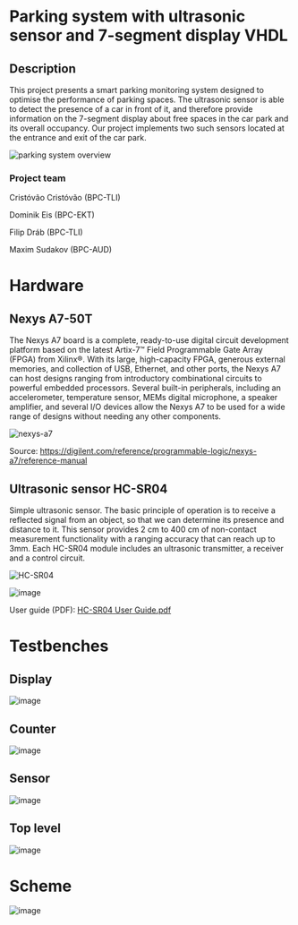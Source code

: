 # Parking system with ultrasonic sensor and 7-segment display VHDL

## Description
This project presents a smart parking monitoring system designed to optimise the performance of parking spaces. The ultrasonic sensor is able to detect the presence of a car in front of it, and therefore provide information on the 7-segment display about free spaces in the car park and its overall occupancy. Our project implements two such sensors located at the entrance and exit of the car park.

![parking system overview](https://github.com/markizdw/DE1_project_VUT/assets/114153808/a8e24295-fadc-4517-ba8d-616ab9735eb6)

### Project team
Cristóvão Cristóvão (BPC-TLI)

Dominik Eis (BPC-EKT)

Filip Dráb (BPC-TLI)

Maxim Sudakov (BPC-AUD)

# Hardware

## Nexys A7-50T

The Nexys A7 board is a complete, ready-to-use digital circuit development platform based on the latest Artix-7™ Field Programmable Gate Array (FPGA) from Xilinx®. With its large, high-capacity FPGA, generous external memories, and collection of USB, Ethernet, and other ports, the Nexys A7 can host designs ranging from introductory combinational circuits to powerful embedded processors. Several built-in peripherals, including an accelerometer, temperature sensor, MEMs digital microphone, a speaker amplifier, and several I/O devices allow the Nexys A7 to be used for a wide range of designs without needing any other components.

![nexys-a7](https://github.com/markizdw/Smart-parking-system-project/assets/114153808/ecbc7230-61e2-44fa-8fe9-191917c8a817)

Source: https://digilent.com/reference/programmable-logic/nexys-a7/reference-manual

## Ultrasonic sensor HC-SR04

Simple ultrasonic sensor. The basic principle of operation is to receive a reflected signal from an object, so that we can determine its presence and distance to it.  This sensor provides 2 cm to 400 cm of non-contact measurement functionality with a ranging accuracy that can reach up to 3mm. Each HC-SR04 module includes an ultrasonic transmitter, a receiver and a control circuit.

![HC-SR04](https://github.com/markizdw/DE1_project_VUT/assets/114153808/3fb5c647-f808-4843-8759-223d665550f8)

![image](https://github.com/markizdw/Smart-parking-system-project/assets/114153808/3b20ce08-8d1f-4522-9e8b-c193e55a2b5c)


User guide (PDF): [HC-SR04 User Guide.pdf](https://github.com/markizdw/DE1_project_VUT/files/15001950/HC-SR04.User.Guide.pdf)

# Testbenches

## Display
![image](https://github.com/markizdw/Smart-parking-system-project/assets/114153808/a82f71ff-b4ec-4838-b1f1-49133fad91ad)

## Counter
![image](https://github.com/markizdw/Smart-parking-system-project/assets/114153808/4d7c61a0-2968-4fa1-946a-c7fd06c44c34)

## Sensor
![image](https://github.com/markizdw/Smart-parking-system-project/assets/114153808/dbbdb8a9-045a-4e5e-b7fc-804b0de59818)

## Top level
![image](https://github.com/markizdw/Smart-parking-system-project/assets/114153808/ee073782-4d1f-4e7b-b96e-15a8ea24e052)

# Scheme

![image](https://github.com/markizdw/Smart-parking-system-project/assets/114153808/41b7c3df-e746-4b81-a4fa-242c27b938f3)

